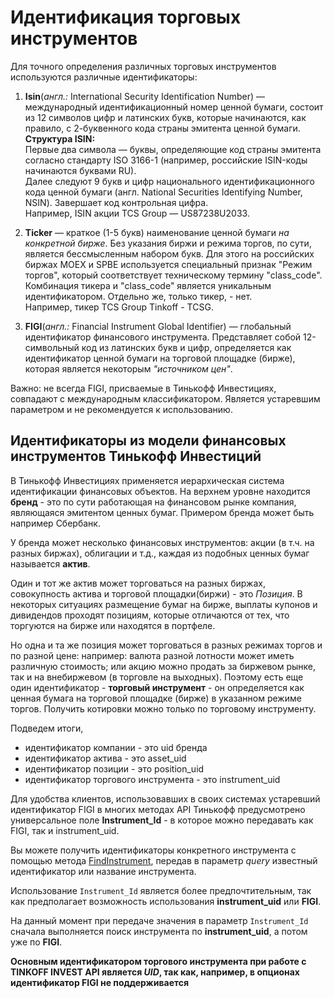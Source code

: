 # Идентификация торговых инструментов

Для точного определения различных торговых инструментов используются различные идентификаторы: 

1. **Isin**(*англ.:* International Security Identification Number) — международный 
идентификационный номер ценной бумаги, состоит из 12 символов цифр и латинских букв, 
которые начинаются, как правило, с 2-буквенного кода страны эмитента ценной бумаги.  
**Структура ISIN:**  
Первые два символа — буквы, определяющие код страны эмитента согласно стандарту ISO 3166-1 (например, российские ISIN-коды начинаются буквами RU).  
Далее следуют 9 букв и цифр национального идентификационного кода ценной бумаги (англ. National Securities Identifying Number, NSIN). Завершает код контрольная цифра.   
Например, ISIN акции TCS Group — US87238U2033.

2. **Ticker** — краткое (1-5 букв) наименование ценной бумаги *на конкретной бирже*. Без 
указания биржи и режима торгов, по сути, является бессмысленным набором букв. Для этого 
на российских биржах MOEX и SPBE используется специальный признак "Режим торгов", 
который соответствует техническому термину "class_сode". Комбинация тикера и "class_code"
является уникальным идентификатором. Отдельно же, только тикер, - нет.  
Например, тикер TCS Group Tinkoff - TCSG.

3. **FIGI**(*англ.:* Financial Instrument Global Identifier) — глобальный идентификатор 
финансового инструмента. Представляет собой 12-символьный код из латинских букв и цифр, 
определяется как идентификатор ценной бумаги на торговой площадке (бирже), которая 
является некоторым *"источником цен"*.

Важно: не всегда FIGI, присваемые в Тинькофф Инвестициях, совпадают с международным классификатором. 
Является устаревшим параметром и не рекомендуется к использованию.

## Идентификаторы из модели финансовых инструментов Тинькофф Инвестиций

В Тинькофф Инвестициях применяется иерархическая система идентификации финансовых объектов.
На верхнем уровне находится **бренд** - это по сути работающая на финансовом рынке компания, являющаяся эмитентом ценных бумаг. Примером бренда может быть например Сбербанк. 

У бренда может несколько финансовых инструментов: акции (в т.ч. на разных биржах), облигации и т.д., каждая из подобных ценных бумаг называется **актив**. 

Один и тот же актив может торговаться на разных биржах, совокупность актива и торговой площадки(биржи) - это *Позиция*.
В некоторых ситуациях размещение бумаг на бирже, выплаты купонов и дивидендов проходят позициям, которые отличаются от тех, что торгуются на бирже или находятся в портфеле.

Но одна и та же позиция может торговаться в разных режимах торгов и по разной цене: например: валюта разной лотности может иметь различную стоимость; или акцию можно продать за биржевом рынке, так и на внебиржевом (в торговле на выходных).
Поэтому есть еще один идентификатор - **торговый инструмент** - он определяется как ценная бумага на торговой площадке (бирже) в указанном режиме торгов. Получить котировки можно только по торговому инструменту.

Подведем итоги, 

* идентификатор компании - это uid бренда
* идентификатор актива - это asset_uid
* идентификатор позиции - это position_uid
* идентификатор торгового инструмента - это instrument_uid

Для удобства клиентов, использовавших в своих системах устаревший идентификатор FIGI в многих методах API Тинькофф предусмотрено универсальное поле **Instrument_Id** - в которое можно передавать как FIGI, так и instrument_uid.


Вы можете получить идентификаторы конкретного инструмента с помощью метода [FindInstrument](/investAPI/instruments/#findinstrument), передав в параметр *query* известный идентификатор или название инструмента.

Использование `Instrument_Id` является более предпочтительным, так как предполагает возможность использования
**instrument_uid** или **FIGI**.

На данный момент при передаче значения в параметр `Instrument_Id`  сначала выполняется поиск инструмента по 
**instrument_uid**, а потом уже по **FIGI**.

**Основным идентификатором торгового инструмента при работе с TINKOFF INVEST API является *UID*, так как, например, в опционах идентификатор FIGI не поддерживается**
